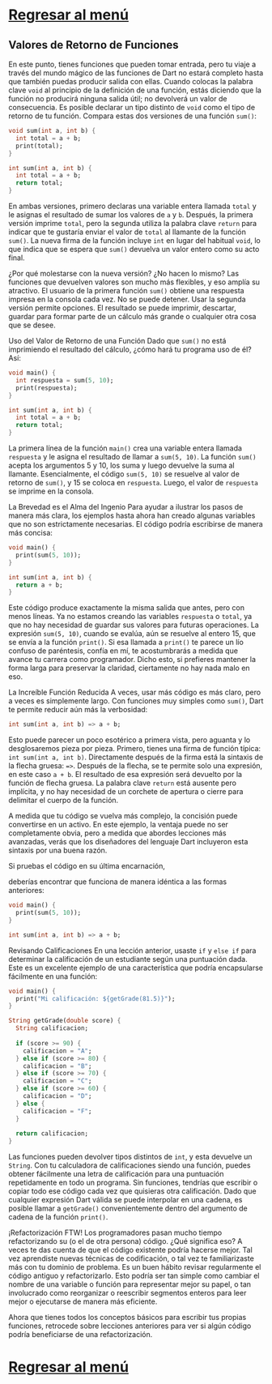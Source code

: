 # [Regresar al menú](https://github.com/proyecMariana/guswill_dart-flutter-main/tree/main)

## Valores de Retorno de Funciones

En este punto, tienes funciones que pueden tomar entrada, pero tu viaje a través del mundo mágico de las funciones de Dart no estará completo hasta que también puedas producir salida con ellas. Cuando colocas la palabra clave `void` al principio de la definición de una función, estás diciendo que la función no producirá ninguna salida útil; no devolverá un valor de consecuencia. Es posible declarar un tipo distinto de `void` como el tipo de retorno de tu función. Compara estas dos versiones de una función `sum()`:

```dart
void sum(int a, int b) {
  int total = a + b;
  print(total);
}

int sum(int a, int b) {
  int total = a + b;
  return total;
}
```

En ambas versiones, primero declaras una variable entera llamada `total` y le asignas el resultado de sumar los valores de `a` y `b`. Después, la primera versión imprime `total`, pero la segunda utiliza la palabra clave `return` para indicar que te gustaría enviar el valor de `total` al llamante de la función `sum()`. La nueva firma de la función incluye `int` en lugar del habitual `void`, lo que indica que se espera que `sum()` devuelva un valor entero como su acto final.

¿Por qué molestarse con la nueva versión? ¿No hacen lo mismo? Las funciones que devuelven valores son mucho más flexibles, y eso amplía su atractivo. El usuario de la primera función `sum()` obtiene una respuesta impresa en la consola cada vez. No se puede detener. Usar la segunda versión permite opciones. El resultado se puede imprimir, descartar, guardar para formar parte de un cálculo más grande o cualquier otra cosa que se desee.

Uso del Valor de Retorno de una Función
Dado que `sum()` no está imprimiendo el resultado del cálculo, ¿cómo hará tu programa uso de él? Así:

```dart
void main() {
  int respuesta = sum(5, 10);
  print(respuesta);
}

int sum(int a, int b) {
  int total = a + b;
  return total;
}
```

La primera línea de la función `main()` crea una variable entera llamada `respuesta` y le asigna el resultado de llamar a `sum(5, 10)`. La función `sum()` acepta los argumentos 5 y 10, los suma y luego devuelve la suma al llamante. Esencialmente, el código `sum(5, 10)` se resuelve al valor de retorno de `sum()`, y 15 se coloca en `respuesta`. Luego, el valor de `respuesta` se imprime en la consola.

La Brevedad es el Alma del Ingenio
Para ayudar a ilustrar los pasos de manera más clara, los ejemplos hasta ahora han creado algunas variables que no son estrictamente necesarias. El código podría escribirse de manera más concisa:

```dart
void main() {
  print(sum(5, 10));
}

int sum(int a, int b) {
  return a + b;
}
```

Este código produce exactamente la misma salida que antes, pero con menos líneas. Ya no estamos creando las variables `respuesta` o `total`, ya que no hay necesidad de guardar sus valores para futuras operaciones. La expresión `sum(5, 10)`, cuando se evalúa, aún se resuelve al entero 15, que se envía a la función `print()`. Si esa llamada a `print()` te parece un lío confuso de paréntesis, confía en mí, te acostumbrarás a medida que avance tu carrera como programador. Dicho esto, si prefieres mantener la forma larga para preservar la claridad, ciertamente no hay nada malo en eso.

La Increíble Función Reducida
A veces, usar más código es más claro, pero a veces es simplemente largo. Con funciones muy simples como `sum()`, Dart te permite reducir aún más la verbosidad:

```dart
int sum(int a, int b) => a + b;
```

Esto puede parecer un poco esotérico a primera vista, pero aguanta y lo desglosaremos pieza por pieza. Primero, tienes una firma de función típica: `int sum(int a, int b)`. Directamente después de la firma está la sintaxis de la flecha gruesa: `=>`. Después de la flecha, se te permite solo una expresión, en este caso `a + b`. El resultado de esa expresión será devuelto por la función de flecha gruesa. La palabra clave `return` está ausente pero implícita, y no hay necesidad de un corchete de apertura o cierre para delimitar el cuerpo de la función.

A medida que tu código se vuelva más complejo, la concisión puede convertirse en un activo. En este ejemplo, la ventaja puede no ser completamente obvia, pero a medida que abordes lecciones más avanzadas, verás que los diseñadores del lenguaje Dart incluyeron esta sintaxis por una buena razón.

Si pruebas el código en su última encarnación,

 deberías encontrar que funciona de manera idéntica a las formas anteriores:

```dart
void main() {
  print(sum(5, 10));
}

int sum(int a, int b) => a + b;
```

Revisando Calificaciones
En una lección anterior, usaste `if` y `else if` para determinar la calificación de un estudiante según una puntuación dada. Este es un excelente ejemplo de una característica que podría encapsularse fácilmente en una función:

```dart
void main() {
  print("Mi calificación: ${getGrade(81.5)}");
}

String getGrade(double score) {
  String calificacion;
  
  if (score >= 90) {
    calificacion = "A";
  } else if (score >= 80) {
    calificacion = "B";
  } else if (score >= 70) {
    calificacion = "C";
  } else if (score >= 60) {
    calificacion = "D";
  } else {
    calificacion = "F";
  }
  
  return calificacion;
}
```

Las funciones pueden devolver tipos distintos de `int`, y esta devuelve un `String`. Con tu calculadora de calificaciones siendo una función, puedes obtener fácilmente una letra de calificación para una puntuación repetidamente en todo un programa. Sin funciones, tendrías que escribir o copiar todo ese código cada vez que quisieras otra calificación. Dado que cualquier expresión Dart válida se puede interpolar en una cadena, es posible llamar a `getGrade()` convenientemente dentro del argumento de cadena de la función `print()`.

¡Refactorización FTW!
Los programadores pasan mucho tiempo refactorizando su (o el de otra persona) código. ¿Qué significa eso? A veces te das cuenta de que el código existente podría hacerse mejor. Tal vez aprendiste nuevas técnicas de codificación, o tal vez te familiarizaste más con tu dominio de problema. Es un buen hábito revisar regularmente el código antiguo y refactorizarlo. Esto podría ser tan simple como cambiar el nombre de una variable o función para representar mejor su papel, o tan involucrado como reorganizar o reescribir segmentos enteros para leer mejor o ejecutarse de manera más eficiente.

Ahora que tienes todos los conceptos básicos para escribir tus propias funciones, retrocede sobre lecciones anteriores para ver si algún código podría beneficiarse de una refactorización.


# [Regresar al menú](https://github.com/proyecMariana/guswill_dart-flutter-main/tree/main)